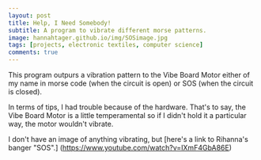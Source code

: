 ```yaml
---
layout: post
title: Help, I Need Somebody!
subtitle: A program to vibrate different morse patterns. 
image: hannahtager.github.io/img/SOSimage.jpg
tags: [projects, electronic textiles, computer science]
comments: true
---
```


This program outpurs a vibration pattern to the Vibe Board Motor either of my name in morse code
 (when the circuit is open) or SOS (when the circuit is closed).
 
 In terms of tips, I had trouble because of the hardware. That's to say, the Vibe Board Motor is a little temperamental so if I didn't hold it a particular way, the motor wouldn't vibrate. 
 
 
 I don't have an image of anything vibrating, but [here's a link to Rihanna's banger "SOS".] (https://www.youtube.com/watch?v=IXmF4GbA86E)
